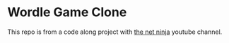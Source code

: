 # Wordle Game Clone

This repo is from a code along project with [the net ninja](https://www.youtube.com/channel/UCW5YeuERMmlnqo4oq8vwUpg) youtube channel.
